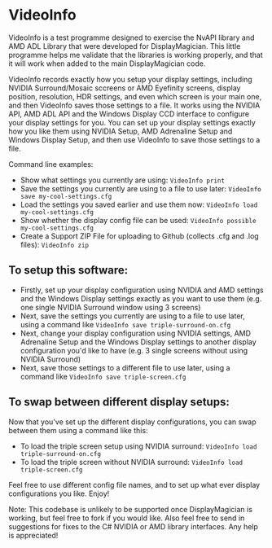 # VideoInfo

VideoInfo is a test programme designed to exercise the NvAPI library and AMD ADL Library that were developed for DisplayMagician. This little programme helps me validate that the libraries is working properly, and that it will work when added to the main DisplayMagician code.

VideoInfo records exactly how you setup your display settings, including NVIDIA Surround/Mosaic sccreens or AMD Eyefinity screens, display position, resolution, HDR settings, and even which screen is your main one, and then VideoInfo saves those settings to a file. It works using the NVIDIA API, AMD ADL API and the Windows Display CCD interface to configure your display settings for you. You can set up your display settings exactly how you like them using NVIDIA Setup, AMD Adrenaline Setup and Windows Display Setup, and then use VideoInfo to save those settings to a file.

Command line examples:

- Show what settings you currently are using: `VideoInfo print`
- Save the settings you currently are using to a file to use later: `VideoInfo save my-cool-settings.cfg`
- Load the settings you saved earlier and use them now: `VideoInfo load my-cool-settings.cfg`
- Show whether the display config file can be used: `VideoInfo possible my-cool-settings.cfg`
- Create a Support ZIP File for uploading to Github (collects .cfg and .log files): `VideoInfo zip`


## To setup this software:

- Firstly, set up your display configuration using NVIDIA and AMD settings and the Windows Display settings exactly as you want to use them (e.g. one single NVIDIA Surround window using 3 screens)
- Next, save the settings you currently are using to a file to use later, using a command like `VideoInfo save triple-surround-on.cfg`
- Next, change your display configuration using NVIDIA settings, AMD Adrenaline Setup and the Windows Display settings to another display configuration you'd like to have (e.g. 3 single screens without using NVIDIA Surround)
- Next, save those settings to a different file to use later, using a command like `VideoInfo save triple-screen.cfg`

## To swap between different display setups:

Now that you've set up the different display configurations, you can swap between them using a command like this:

- To load the triple screen setup using NVIDIA surround: `VideoInfo load triple-surround-on.cfg`
- To load the triple screen without NVIDIA surround: `VideoInfo load triple-screen.cfg`

Feel free to use different config file names, and to set up what ever display configurations you like. Enjoy!

Note: This codebase is unlikely to be supported once DisplayMagician is working, but feel free to fork if you would like. Also feel free to send in suggestions for fixes to the C# NVIDIA or AMD library interfaces. Any help is appreciated!